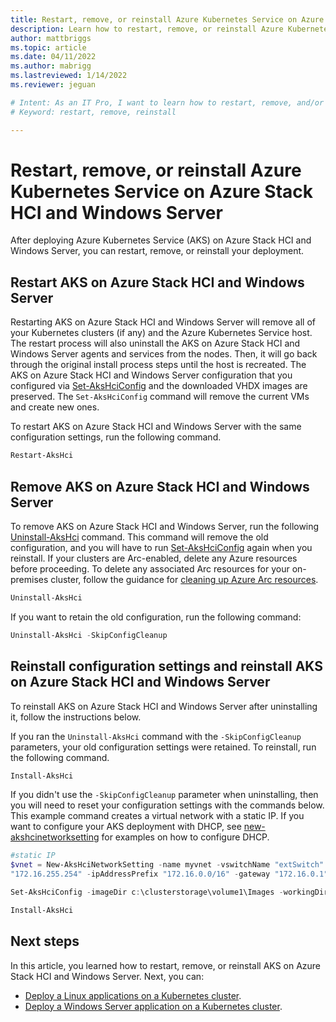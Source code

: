 ```yaml
---
title: Restart, remove, or reinstall Azure Kubernetes Service on Azure Stack HCI and Windows Server 
description: Learn how to restart, remove, or reinstall Azure Kubernetes Service on Azure Stack and Windows Server 
author: mattbriggs
ms.topic: article
ms.date: 04/11/2022
ms.author: mabrigg 
ms.lastreviewed: 1/14/2022
ms.reviewer: jeguan

# Intent: As an IT Pro, I want to learn how to restart, remove, and/or reinstall my AKS on Azure Stack HCI and Windows Server deployment.
# Keyword: restart, remove, reinstall

---
```


# Restart, remove, or reinstall Azure Kubernetes Service on Azure Stack HCI and Windows Server

After deploying Azure Kubernetes Service (AKS) on Azure Stack HCI and Windows Server, you can restart, remove, or reinstall your deployment.

## Restart AKS on Azure Stack HCI and Windows Server

Restarting AKS on Azure Stack HCI and Windows Server will remove all of your Kubernetes clusters (if any) and the Azure Kubernetes Service host. The restart process will also uninstall the AKS on Azure Stack HCI and Windows Server agents and services from the nodes. Then, it will go back through the original install process steps until the host is recreated. The AKS on Azure Stack HCI and Windows Server configuration that you configured via [Set-AksHciConfig](./reference/ps/set-akshciconfig.md) and the downloaded VHDX images are preserved. The `Set-AksHciConfig` command will remove the current VMs and create new ones.

To restart AKS on Azure Stack HCI and Windows Server with the same configuration settings, run the following command.

```powershell
Restart-AksHci
```

## Remove AKS on Azure Stack HCI and Windows Server

To remove AKS on Azure Stack HCI and Windows Server, run the following [Uninstall-AksHci](./reference/ps/uninstall-akshci.md) command. This command will remove the old configuration, and you will have to run [Set-AksHciConfig](./reference/ps/set-akshciconfig.md) again when you reinstall. If your clusters are Arc-enabled, delete any Azure resources before proceeding. To delete any associated Arc resources for your on-premises cluster, follow the guidance for [cleaning up Azure Arc resources](/azure/azure-arc/kubernetes/quickstart-connect-cluster#clean-up-resources).

```powershell
Uninstall-AksHci
``` 

If you want to retain the old configuration, run the following command:

```powershell
Uninstall-AksHci -SkipConfigCleanup
```

## Reinstall configuration settings and reinstall AKS on Azure Stack HCI and Windows Server

To reinstall AKS on Azure Stack HCI and Windows Server after uninstalling it, follow the instructions below.

If you ran the `Uninstall-AksHci` command with the `-SkipConfigCleanup` parameters, your old configuration settings were retained. To reinstall, run the following command.

```powershell
Install-AksHci
```

If you didn't use the `-SkipConfigCleanup` parameter when uninstalling, then you will need to reset your configuration settings with the commands below. This example command creates a virtual network with a static IP. If you want to configure your AKS deployment with DHCP, see [new-akshcinetworksetting](./reference/ps/new-akshcinetworksetting.md) for examples on how to configure DHCP.


```powershell
#static IP
$vnet = New-AksHciNetworkSetting -name myvnet -vswitchName "extSwitch" -k8sNodeIpPoolStart "172.16.10.0" -k8sNodeIpPoolEnd "172.16.10.255" -vipPoolStart "172.16.255.0" -vipPoolEnd
"172.16.255.254" -ipAddressPrefix "172.16.0.0/16" -gateway "172.16.0.1" -dnsServers "172.16.0.1"

Set-AksHciConfig -imageDir c:\clusterstorage\volume1\Images -workingDir c:\ClusterStorage\Volume1\ImageStore -cloudConfigLocation c:\clusterstorage\volume1\Config -vnet $vnet -cloudservicecidr "172.16.10.10/16"

Install-AksHci
```

## Next steps

In this article, you learned how to restart, remove, or reinstall AKS on Azure Stack HCI and Windows Server. Next, you can:
- [Deploy a Linux applications on a Kubernetes cluster](./deploy-linux-application.md).
- [Deploy a Windows Server application on a Kubernetes cluster](./deploy-windows-application.md).